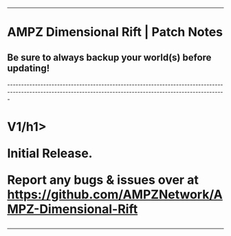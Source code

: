 ------------------------------------------------------------------------------------------------------------------------------------------------------------- 
# AMPZ Dimensional Rift | Patch Notes
<h2>Be sure to always backup your world(s) before updating!</h2>
-------------------------------------------------------------------------------------------------------------------------------------------------------------
<h1>V1/h1>

Initial Release.

Report any bugs & issues over at<br>
https://github.com/AMPZNetwork/AMPZ-Dimensional-Rift

------------------------------------------------------------------
